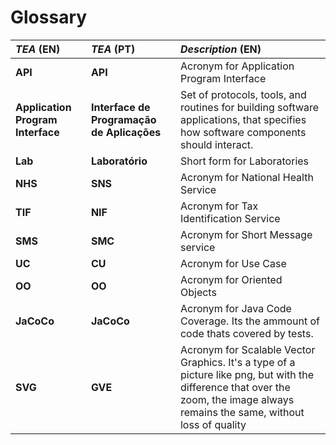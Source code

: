 # Glossary

| **_TEA_** (EN)  | **_TEA_** (PT) | **_Description_** (EN)                                           |                                       
|:------------------------|:-----------------|:--------------------------------------------|
| **API** | **API** | Acronym for Application Program Interface |
| **Application Program Interface** | **Interface de Programação de Aplicações** | Set of protocols, tools, and routines for building software applications, that specifies how software components should interact. |
| **Lab** | **Laboratório** | Short form for Laboratories |
| **NHS** | **SNS** | Acronym for National Health Service |
| **TIF** | **NIF** | Acronym for Tax Identification Service |
| **SMS** | **SMC** | Acronym for Short Message service |
| **UC** | **CU** | Acronym for Use Case |
| **OO** | **OO** | Acronym for Oriented Objects |
| **JaCoCo** | **JaCoCo** | Acronym for Java Code Coverage. Its the ammount of code thats covered by tests.  |
| **SVG** | **GVE** | Acronym for Scalable Vector Graphics. It's a type of a picture like png, but with the difference that over the zoom, the image always remains the same, without loss of quality |





